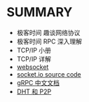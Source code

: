 # SUMMARY
- 极客时间 趣谈网络协议
- 极客时间 RPC 深入理解
- TCP/IP 小册
- TCP/IP 详解
- [websocket](https://github.com/gorilla/websocket)
- [socket.io source code](https://github.com/socketio/socket.io)
- [gRPC 中文文档](http://doc.oschina.net/grpc?t=58010)
- [DHT 和 P2P](https://luyuhuang.github.io/2020/03/06/dht-and-p2p.html)